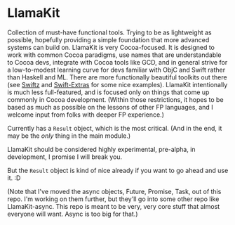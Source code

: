 LlamaKit
========

Collection of must-have functional tools. Trying to be as lightweight as possible, hopefully providing a simple foundation that
more advanced systems can build on. LlamaKit is very Cocoa-focused. It is designed to work with common Cocoa paradigms, use names
that are understandable to Cocoa devs, integrate with Cocoa tools like GCD, and in general strive for a low-to-modest learning
curve for devs familiar with ObjC and Swift rather than Haskell and ML. There are more functionally beautiful toolkits out there
(see [Swiftz](https://github.com/maxpow4h/swiftz) and [Swift-Extras](https://github.com/CodaFi/Swift-Extras) for some nice
examples). LlamaKit intentionally is much less full-featured, and is focused only on things that come up commonly in Cocoa
development. (Within those restrictions, it hopes to be based as much as possible on the lessons of other FP languages, and I
welcome input from folks with deeper FP experience.)

Currently has a `Result` object, which is the most critical. (And in the end, it may be the *only* thing in the main module.)

LlamaKit should be considered highly experimental, pre-alpha, in development, I promise I will break you.

But the `Result` object is kind of nice already if you want to go ahead and use it. :D

(Note that I've moved the async objects, Future, Promise, Task, out of this repo. I'm working on them further, but they'll
go into some other repo like LlamaKit-async. This repo is meant to be very, very core stuff that almost everyone will want.
Async is too big for that.)
